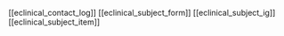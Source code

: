 [[eclinical_contact_log]]
[[eclinical_subject_form]]
[[eclinical_subject_ig]]
[[eclinical_subject_item]]